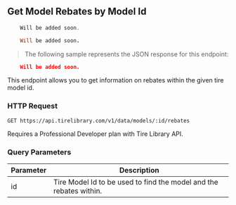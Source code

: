 ## Get Model Rebates by Model Id

```csharp
    Will be added soon.
```

```ruby
    Will be added soon.
```

> The following sample represents the JSON response for this endpoint:

```json
    Will be added soon.
```

This endpoint allows you to get information on rebates within the given tire model id.

### HTTP Request

`GET
https://api.tirelibrary.com/v1/data/models/:id/rebates`

<aside class="notice">
Requires a Professional Developer plan with Tire Library API.
</aside>

### Query Parameters

Parameter | Description
--------- | -----------
id | Tire Model Id to be used to find the model and the rebates within.